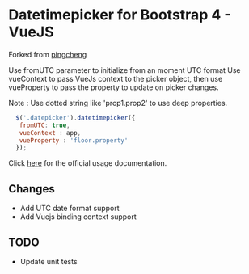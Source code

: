 # Datetimepicker for Bootstrap 4 - VueJS

Forked from [pingcheng](https://github.com/pingcheng/bootstrap4-datetimepicker)

Use fromUTC parameter to initialize from an moment UTC format
Use vueContext to pass VueJs context to the picker object, then use vueProperty to pass the property to update on picker changes.

Note : Use dotted string like 'prop1.prop2' to use deep properties.

```js
  $('.datepicker').datetimepicker({
   fromUTC: true,
   vueContext : app,
   vueProperty : 'floor.property'
  });
```
Click [here](http://eonasdan.github.io/bootstrap-datetimepicker/) for the official usage documentation.

## Changes

* Add UTC date format support
* Add Vuejs binding context support


## TODO
* Update unit tests
